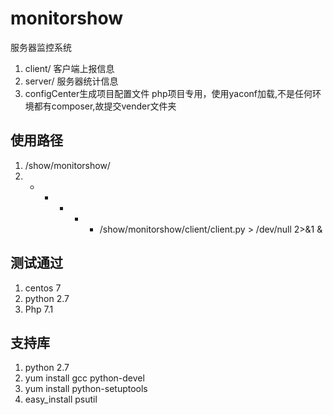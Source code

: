 # monitorshow
服务器监控系统
1. client/ 客户端上报信息
2. server/ 服务器统计信息
3. configCenter生成项目配置文件
	 php项目专用，使用yaconf加载,不是任何环境都有composer,故提交vender文件夹

## 使用路径
1. /show/monitorshow/
2. * * * * * /show/monitorshow/client/client.py > /dev/null 2>&1 &

## 测试通过
1. centos 7
2. python 2.7
3. Php 7.1

## 支持库
1. python 2.7
2. yum install gcc python-devel
3. yum install python-setuptools
4. easy_install psutil